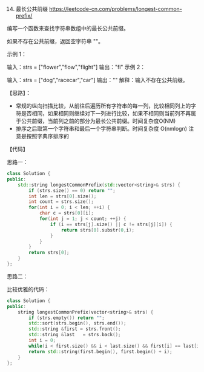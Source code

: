 14. 最长公共前缀    https://leetcode-cn.com/problems/longest-common-prefix/

编写一个函数来查找字符串数组中的最长公共前缀。

如果不存在公共前缀，返回空字符串 ""。

 
示例 1：

输入：strs = ["flower","flow","flight"]
输出："fl"
示例 2：

输入：strs = ["dog","racecar","car"]
输出：""
解释：输入不存在公共前缀。
 
【思路】：

- 常规的纵向扫描比较，从前往后遍历所有字符串的每一列，比较相同列上的字符是否相同，如果相同则继续对下一列进行比较，如果不相同则当前列不再属于公共前缀，当前列之前的部分为最长公共前缀。时间复杂度O(NM)
- 排序之后取第一个字符串和最后一个字符串判断。时间复杂度 O(nmlogn) 注意是按照字典序排序的

【代码】

思路一：

```C++
class Solution {
public:
    std::string longestCommonPrefix(std::vector<string>& strs) {
        if (strs.size() == 0) return "";
        int len = strs[0].size();
        int count = strs.size();
        for(int i = 0; i < len; ++i) {
            char c = strs[0][i];
            for(int j = 1; j < count; ++j) {
                if (i == strs[j].size() || c != strs[j][i]) {
                    return strs[0].substr(0,i);
                }
            }
        }
        return strs[0];
    }
};
```

思路二：

比较优雅的代码：

```C++
class Solution {
public:
    string longestCommonPrefix(vector<string>& strs) {
        if (strs.empty()) return "";
        std::sort(strs.begin(), strs.end());
        std::string &first = strs.front();
        std::string &last   = strs.back();
        int i = 0;
        while(i < first.size() && i < last.size() && first[i] == last[i]) i++;
        return std::string(first.begin(), first.begin() + i);
    }
};
```
